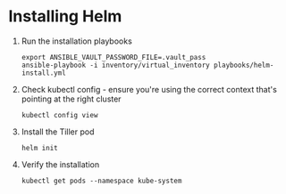 # Installing Helm

1. Run the installation playbooks

   ```
   export ANSIBLE_VAULT_PASSWORD_FILE=.vault_pass
   ansible-playbook -i inventory/virtual_inventory playbooks/helm-install.yml
   ```

2. Check kubectl config - ensure you're using the correct context that's pointing at the right cluster

   `kubectl config view`

3. Install the Tiller pod

   `helm init`

4. Verify the installation

   `kubectl get pods --namespace kube-system`
